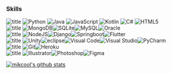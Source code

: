 

### Skills
<img alt="title" src="https://img.shields.io/badge/⚡language-000000?style=for-the-badge"/> <img alt="Python" src="https://img.shields.io/badge/-Python-000000?logo=python&style=flat"/> <img alt="Java" src="https://img.shields.io/badge/-Java-000000?logo=Java&style=flat&logoColor=red"/> <img alt="JavaScript" src="https://img.shields.io/badge/-JavaScript-000000?logo=JavaScript&style=flat"/> <img alt="Kotlin" src="https://img.shields.io/badge/-Kotlin-000000?logo=Kotlin&style=flat"/> <img alt="C#" src="https://img.shields.io/badge/-C%23-000000?logo=csharp&style=flat&logoColor=96B7A3"/> <img alt="HTML5" src="https://img.shields.io/badge/-HTML5-000000?logo=HTML5&style=flat"/>  
<img alt="title" src="https://img.shields.io/badge/⚡DB-000000?style=for-the-badge"/> <img alt="MongoDB" src ="https://img.shields.io/badge/-MongoDB-000000?logo=mongodb&style=flat"/><img alt="SQLite" src ="https://img.shields.io/badge/-SQLite-000000?logo=SQLite&style=flat&logoColor=548CE2"/><img alt="MySQL" src="https://img.shields.io/badge/-MySQL-000000?logo=mysql&style=flat"/><img alt="Oracle" src ="https://img.shields.io/badge/-OracleDB-000000?logo=oracle&style=flat&logoColor=red" />  
<img alt="title" src="https://img.shields.io/badge/⚡Framework-000000?style=for-the-badge"/> <img alt="NodeJS" src="https://img.shields.io/badge/-Node.js-000000?logo=node.js&style=flat"/><img alt="Django" src="https://img.shields.io/badge/-Django-000000?logo=django&style=flat"/><img alt="Springboot" src="https://img.shields.io/badge/-Springboot-000000?logo=springboot&style=flat"/><img alt="Flutter" src="https://img.shields.io/badge/-Fluter-000000?logo=flutter&style=flat&logoColor=15CAF4" />  
<img alt="title" src="https://img.shields.io/badge/⚡Tool-000000?style=for-the-badge"/> <img alt="Unity" src="https://img.shields.io/badge/-Unity-000000?logo=unity&style=flat"/><img alt="eclipse" src="https://img.shields.io/badge/-Eclipse-000000?logo=eclipse&style=flat&logoColor=886A08"/><img alt="Visual Code" src="https://img.shields.io/badge/-Visual%20Code-000000?logo=visualstudiocode&style=flat&logoColor=blue"/><img alt="Visual Studio" src="https://img.shields.io/badge/-Visual%20Studio-000000?logo=visualstudio&style=flat&logoColor=8E3FFE"/><img alt="PyCharm" src="https://img.shields.io/badge/-Pycharm-000000?logo=pycharm&style=flat&logoColor=67E290"/>  
<img alt="title" src="https://img.shields.io/badge/⚡VC/Platform-000000?style=for-the-badge"/> <img alt="Git" src="https://img.shields.io/badge/-Git-000000?logo=git&style=flat"/><img alt="Heroku" src="https://img.shields.io/badge/-Heroku-000000?logo=heroku&style=flat&logoColor=7826FC"/>  
<img alt="title" src="https://img.shields.io/badge/⚡Design-000000?style=for-the-badge"/> <img alt="Illustrator" src="https://img.shields.io/badge/-Illustrator-000000?logo=adobeillustrator&style=flat"/><img alt="Photoshop" src="https://img.shields.io/badge/-Photoshop-000000?logo=adobephotoshop&style=flat"/><img alt="Figma" src="https://img.shields.io/badge/-Figma-000000?logo=figma&style=flat"/>
  
  
[![mjkcool's github stats](https://github-readme-stats.vercel.app/api?username=mjkcool&theme=outrun&show_icons=true)](https://github.com/mjkcool/github-readme-stats)
<!--https://github.com/anuraghazra/github-readme-stats/blob/master/themes/README.md-->
<!-- [![Top Langs](https://github-readme-stats.vercel.app/api/top-langs/?username=mjkcool&layout=compact)](https://github.com/mjkcool/github-readme-stats)


<!--
### 🎧 My favorites
<a href="https://www.youtube.com/watch?v=UOxkGD8qRB4"><img src="https://user-images.githubusercontent.com/53461080/100521872-d07e2100-31e9-11eb-922e-673d5cc2325f.jpg" width="150px" target="_blank"></a> <a href="https://www.youtube.com/watch?v=RkID8_gnTxw"><img src="https://user-images.githubusercontent.com/53461080/100521834-7715f200-31e9-11eb-9772-d21c8e856065.jpg" width="150px" target="_blank"></a>

**mjkim0206/mjkim0206** is a ✨ _special_ ✨ repository because its `README.md` (this file) appears on your GitHub profile.

Here are some ideas to get you started:

- 🔭 I’m currently working on ...
- 🌱 I’m currently learning ...
- 👯 I’m looking to collaborate on ...
- 🤔 I’m looking for help with ...
- 💬 Ask me about ...
- 📫 How to reach me: ...
- 😄 Pronouns: ...
- ⚡ Fun fact: ...
-->
